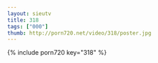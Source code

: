 ```yaml
--- 
layout: sieutv
title: 318
tags: ["000"]
thumb: http://porn720.net/video/318/poster.jpg
---
```

{% include porn720 key="318" %} 

